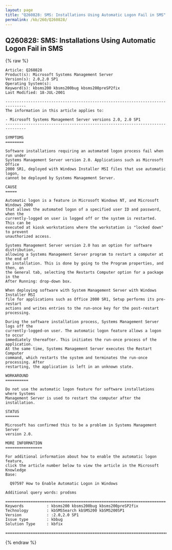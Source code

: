 ```yaml
---
layout: page
title: "Q260828: SMS: Installations Using Automatic Logon Fail in SMS"
permalink: /kb/260/Q260828/
---
```


## Q260828: SMS: Installations Using Automatic Logon Fail in SMS

{% raw %}

	Article: Q260828
	Product(s): Microsoft Systems Management Server
	Version(s): 2.0,2.0 SP1
	Operating System(s): 
	Keyword(s): kbsms200 kbsms200bug kbsms200preSP2fix
	Last Modified: 18-JUL-2001
	
	-------------------------------------------------------------------------------
	The information in this article applies to:
	
	- Microsoft Systems Management Server versions 2.0, 2.0 SP1 
	-------------------------------------------------------------------------------
	
	SYMPTOMS
	========
	
	Software installations requiring an automated logon process fail when run under
	Systems Management Server version 2.0. Applications such as Microsoft Office
	2000 SR1, deployed with Windows Installer MSI files that use automatic logon,
	cannot be deployed by Systems Management Server.
	
	CAUSE
	=====
	
	Automatic logon is a feature in Microsoft Windows NT, and Microsoft Windows 2000
	that allows the automated logon of a specified user ID and password, when the
	currently-logged on user is logged off or the system is restarted. This can be
	executed at kiosk workstations where the workstation is "locked down" to prevent
	unauthorized access.
	
	Systems Management Server version 2.0 has an option for software distribution,
	allowing a Systems Management Server program to restart a computer at the end of
	an installation. This is done by going to the Program properties, and then, on
	the General tab, selecting the Restarts Computer option for a package in the
	After Running: drop-down box.
	
	When deploying software with System Management Server with Windows Installer MSI
	file for applications such as Office 2000 SR1, Setup performs its pre-restart
	actions and writes entries to the run-once key for the post-restart processing.
	
	During the software installation process, Systems Management Server logs off the
	currently-logged-on user. The automatic logon feature allows a logon to occur
	immediately thereafter. This initiates the run-once process of the application.
	At the same time, Systems Management Server executes the Restart Computer
	command, which restarts the system and terminates the run-once processing. After
	restarting, the application is left in an unknown state.
	
	WORKAROUND
	==========
	
	Do not use the automatic logon feature for software installations where Systems
	Management Server is used to restart the computer after the installation.
	
	STATUS
	======
	
	Microsoft has confirmed this to be a problem in Systems Management Server
	version 2.0.
	
	MORE INFORMATION
	================
	
	For additional information about how to enable the automatic logon feature,
	click the article number below to view the article in the Microsoft Knowledge
	Base:
	
	  Q97597 How to Enable Automatic Logon in Windows
	
	Additional query words: prodsms
	
	======================================================================
	Keywords          : kbsms200 kbsms200bug kbsms200preSP2fix 
	Technology        : kbSMSSearch kbSMS200 kbSMS200SP1
	Version           : :2.0,2.0 SP1
	Issue type        : kbbug
	Solution Type     : kbfix
	
	=============================================================================
	

{% endraw %}
